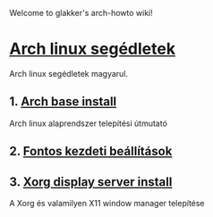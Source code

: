 Welcome to glakker's arch-howto wiki!

# [Arch linux segédletek](https://github.com/glakker/arch-howto/wiki)

Arch linux segédletek magyarul.

## 1. [Arch base install](https://github.com/glakker/arch-howto/wiki/Installation)

Arch linux alaprendszer telepítési útmutató

## 2. [Fontos kezdeti beállítások](https://github.com/glakker/arch-howto/wiki/Installation#19-fontos-kezdeti-be%C3%A1ll%C3%ADt%C3%A1sok)

## 3. [Xorg display server install](https://github.com/glakker/arch-howto/wiki/Xorg%E2%80%90install)

A Xorg és valamilyen X11 window manager telepítése
